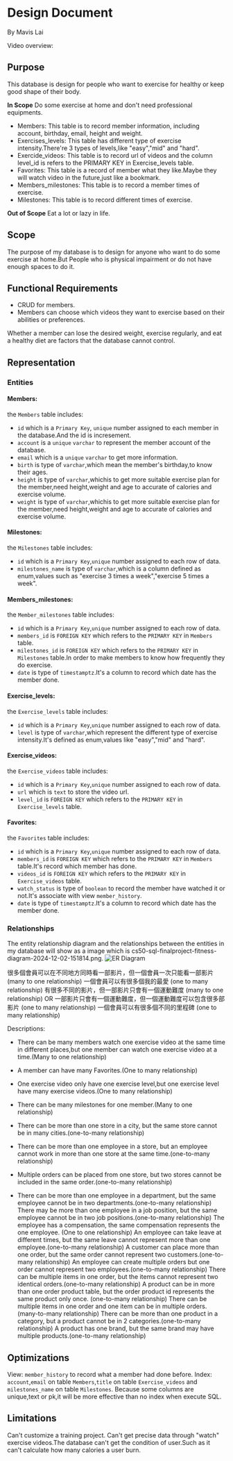 # Design Document

By Mavis Lai

Video overview: <URL HERE>

## Purpose
This database is design for people who want to exercise for healthy or keep good shape of their body.

**In Scope**
Do some exercise at home and don't need professional equipments.
* Members: This table is to record member information, including account, birthday, email, height and weight.
* Exercises_levels: This table has different type of exercise intensity.There're 3 types of levels,like "easy","mid" and "hard".
* Exercide_videos: This table is to record url of videos and the column level_id is refers to the PRIMARY KEY in Exercise_levels table.
* Favorites: This table is a record of member what they like.Maybe they will watch video in the future,just like a bookmark.
* Members_milestones: This table is to record a member times of exercise.
* Milestones: This table is to record different times of exercise.

**Out of Scope**
Eat a lot or lazy in life.

## Scope

The purpose of my database is to design for anyone who want to do some exercise at home.But People who is physical impairment or do not have enough spaces to do it.

## Functional Requirements
 * CRUD for members.
 * Members can choose which videos they want to exercise based on their abilities or preferences.

 Whether a member can lose the desired weight, exercise regularly, and eat a healthy diet are factors that the database cannot control.

## Representation
### Entities

#### Members:
the `Members` table includes:
* `id` which is a `Primary Key`, `unique` number assigned to each member in the database.And the id is incresement.
* `account` is a `unique` `varchar` to represent the member account of the database.
* `email` which is a `unique` `varchar` to get more information.
* `birth` is type of `varchar`,which mean the member's birthday,to know their ages.
* `height` is type of `varchar`,whichis to get more suitable exercise plan for the member,need height,weight and age to accurate of calories and exercise volume.
* `weight` is type of `varchar`,whichis to get more suitable exercise plan for the member,need height,weight and age to accurate of calories and exercise volume.
#### Milestones:
the `Milestones` table includes:
* `id` which is a `Primary Key`,`unique` number assigned to each row of data.
* `milestones_name` is type of `varchar`,which is a column defined as enum,values such as "exercise 3 times a week","exercise 5 times a week".
#### Members_milestones:
the `Member_milestones` table includes:
* `id` which is a `Primary Key`,`unique` number assigned to each row of data.
* `members_id` is `FOREIGN KEY` which refers to the `PRIMARY KEY` in `Members` table.
* `milestones_id` is `FOREIGN KEY` which refers to the `PRIMARY KEY` in `Milestones` table.In order to make members to know how frequently they do exercise.
* `date` is type of `timestamptz`.It's a column to record which date has the member done.
#### Exercise_levels:
the `Exercise_levels` table includes:
* `id` which is a `Primary Key`,`unique` number assigned to each row of data.
* `level` is type of `varchar`,which represent the different type of exercise intensity.It's defined as enum,values like "easy","mid" and "hard".
#### Exercise_videos:
the `Exercise_videos` table includes:
* `id` which is a `Primary Key`,`unique` number assigned to each row of data.
* `url` which is `text` to store the video url.
* `level_id` is `FOREIGN KEY` which refers to the `PRIMARY KEY` in `Exercise_levels` table.
#### Favorites:
the `Favorites` table includes:
* `id` which is a `Primary Key`,`unique` number assigned to each row of data.
* `members_id` is `FOREIGN KEY` which refers to the `PRIMARY KEY` in `Members` table.It's record which member has done.
* `videos_id` is `FOREIGN KEY` which refers to the `PRIMARY KEY` in `Exercise_videos` table.
* `watch_status` is type of `boolean` to record the member have watched it or not.It's associate with view `member_history`.
* `date` is type of `timestamptz`.It's a column to record which date has the member done.

### Relationships

The entity relationship diagram and the relationships between the entities in my database will show as a image which is cs50-sql-finalproject-fitness-diagram-2024-12-02-151814.png.
    ![ER Diagram](diagram.png)

很多個會員可以在不同地方同時看一部影片，但一個會員一次只能看一部影片(many to one relationship)
一個會員可以有很多個我的最愛 (one to many relationship)
有很多不同的影片，但一部影片只會有一個運動難度 (many to one relationship)
OR 一部影片只會有一個運動難度，但一個運動難度可以包含很多部影片 (one to many relationship)
一個會員可以有很多個不同的里程碑 (one to many relationship)

Descriptions:
* There can be many members watch one exercise video at the same time in different places,but one member can watch one exercise video at a time.(Many to one relationship)
* A member can have many Favorites.(One to many relationship)
* One exercise video only have one exercise level,but one exercise level have many exercise videos.(One to many relationship)
* There can be many milestones for one member.(Many to one relationship)

* There can be more than one store in a city, but the same store cannot be in many cities.(one-to-many relationship)
*  There can be more than one employee in a store, but an employee cannot work in more than one store at the same time.(one-to-many relationship)
*  Multiple orders can be placed from one store, but two stores cannot be included in the same order.(one-to-many relationship)
*  There can be more than one employee in a department, but the same employee cannot be in two departments.(one-to-many relationship)
  There may be more than one employee in a job position, but the same employee cannot be in two job positions.(one-to-many relationship)
  The employee has a compensation, the same compensation represents the one employee. (One to one relationship)
  An employee can take leave at different times, but the same leave cannot represent more than one employee.(one-to-many relationship)
  A customer can place more than one order, but the same order cannot represent two customers.(one-to-many relationship)
  An employee can create multiple orders but one order cannot represent two employees.(one-to-many relationship)
  There can be multiple items in one order, but the items cannot represent two identical orders.(one-to-many relationship)
  A product can be in more than one order product table, but the order product id represents the same product only once. (one-to-many relationship)
  There can be multiple items in one order and one item can be in multiple orders.(many-to-many relationship)
  There can be more than one product in a category, but a product cannot be in 2 categories.(one-to-many relationship)
  A product has one brand, but the same brand may have multiple products.(one-to-many relationship)

## Optimizations

View:
`member_history` to record what a member had done before.
Index:
`account`,`email` on table `Members`,`title` on table `Exercise_videos` and `milestones_name` on table `Milestones`.
Because some columns are unique,text or pk,it will be more effective than no index when execute SQL.

## Limitations

Can't customize a training project.
Can't get precise data through "watch" exercise videos.The database can't get the condition of user.Such as it can't calculate how many calories a user burn.
